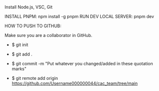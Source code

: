 Install Node.js, VSC, Git

INSTALL PNPM: npm install -g pnpm
RUN DEV LOCAL SERVER: pnpm dev


HOW TO PUSH TO GITHUB:

Make sure you are a collaborator in GitHub.

- $ git init

- $ git add .

- $ git commit -m "Put whatever you changed/added in these quotation marks"

- $ git remote add origin https://github.com/Username000000044/cac_team/tree/main
